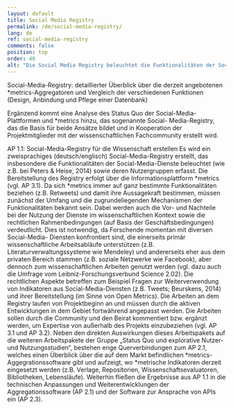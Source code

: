 ```yaml
---
layout: default
title: Social Media Registry
permalink: /de/social-media-registry/
lang: de
ref: social-media-registry
comments: false
position: top
order: 40
alt: "Die Social Media Registry beleuchtet die Funktionalitäten der Social-Media-Dienste, deren Nutzergruppen und die Eignung der daraus resultierenden Metriken für die Vermessung der Wissenschaftskommunikation."
---
```

Social-Media-Registry: detaillierter Überblick über die derzeit angebotenen \*metrics-Aggregatoren und Vergleich der verschiedenen Funktionen (Design, Anbindung und Pflege einer Datenbank)

Ergänzend kommt eine
Analyse des Status Quo der Social-Media-Plattformen und *metrics hinzu, das sogenannte Social-
Media-Registry, das die Basis für beide Ansätze bildet und in Kooperation der Projektmitglieder mit der
wissenschaftlichen Fachcommunity erstellt wird.

AP 1.1: Social-Media-Registry für die Wissenschaft erstellen
Es wird ein zweisprachiges (deutsch/englisch) Social-Media-Registry erstellt, das insbesondere die
Funktionalitäten der Social-Media-Dienste beleuchtet (wie z.B. bei Peters & Heise, 2014) sowie deren
Nutzergruppen erfasst. Die Bereitstellung des Registry erfolgt über die Informationsplattform *metrics
(vgl. AP 3.1).
Da sich *metrics immer auf ganz bestimmte Funktionalitäten beziehen (z.B. Retweets) und damit ihre
Aussagekraft bestimmen, müssen zunächst der Umfang und die zugrundeliegenden Mechanismen der
Funktionalitäten bekannt sein. Dabei werden auch die Vor- und Nachteile bei der Nutzung der Dienste
im wissenschaftlichen Kontext sowie die rechtlichen Rahmenbedingungen (auf Basis der Geschäftsbedingungen)
verdeutlicht. Dies ist notwendig, da Forschende momentan mit diversen Social-Media-
Diensten konfrontiert sind, die einerseits primär wissenschaftliche Arbeitsabläufe unterstützen (z.B.
Literaturverwaltungssysteme wie Mendeley) und andererseits eher aus dem privaten Bereich stammen
(z.B. soziale Netzwerke wie Facebook), aber dennoch zum wissenschaftlichen Arbeiten genutzt werden
(vgl. dazu auch die Umfrage vom Leibniz-Forschungsverbund Science 2.02). Die rechtlichen Aspekte
betreffen zum Beispiel Fragen zur Weiterverwendung von Indikatoren aus Social-Media-Diensten (z.B.
Tweets; Beurskens, 2014) und ihrer Bereitstellung (im Sinne von Open Metrics).
Die Arbeiten an dem Registry laufen von Projektbeginn an und müssen durch die aktiven Entwicklungen
in dem Gebiet fortwährend angepasst werden. Die Arbeiten sollen durch die Community und den
Beirat kommentiert bzw. ergänzt werden, um Expertise von außerhalb des Projekts einzubeziehen (vgl.
AP 3.1 und AP 3.2). Neben den direkten Auswirkungen dieses Arbeitspakets auf die weiteren Arbeitspakete
der Gruppe „Status Quo und explorative Nutzer- und Nutzungsstudien“, bestehen enge Querverbindungen
zum AP 2.1, welches einen Überblick über die auf dem Markt befindlichen *metrics-
Aggegrationssoftware gibt und aufzeigt, wo *metrische Indikatoren derzeit eingesetzt werden (z.B. Verlage,
Repositorien, Wissenschaftsevaluatoren, Bibliotheken, Lebensläufe). Weiterhin fließen die Ergebnisse
aus AP 1.1 in die technischen Anpassungen und Weiterentwicklungen der Aggregationssoftware
(AP 2.1) und der Software zur Ansprache von APIs ein (AP 2.3).
